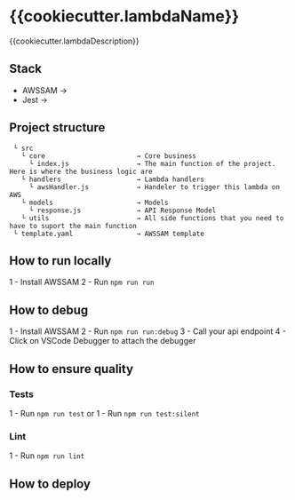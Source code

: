 # {{cookiecutter.lambdaName}}

{{cookiecutter.lambdaDescription}}

## Stack

- AWSSAM ->
- Jest ->  

## Project structure

```
 └ src
   └ core                       → Core business
     └ index.js                 → The main function of the project. Here is where the business logic are
   └ handlers                   → Lambda handlers
     └ awsHandler.js            → Handeler to trigger this lambda on AWS
   └ models                     → Models
     └ response.js              → API Response Model
   └ utils                      → All side functions that you need to have to suport the main function
 └ template.yaml                → AWSSAM template
```

## How to run locally

1 - Install AWSSAM
2 - Run `npm run run`

## How to debug

1 - Install AWSSAM
2 - Run `npm run run:debug`
3 - Call your api endpoint
4 - Click on VSCode Debugger to attach the debugger

## How to ensure quality

### Tests

1 - Run `npm run test`
or 
1 - Run `npm run test:silent`

### Lint

1 - Run `npm run lint`

## How to deploy
